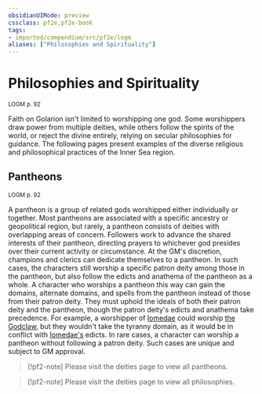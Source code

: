 ```yaml
---
obsidianUIMode: preview
cssclass: pf2e,pf2e-book
tags:
- imported/compendium/src/pf2e/logm
aliases: ["Philosophies and Spirituality"]
---
```

# Philosophies and Spirituality
<sup>LOGM p. 92</sup>

Faith on Golarion isn't limited to worshipping one god. Some worshippers draw power from multiple deities, while others follow the spirits of the world, or reject the divine entirely, relying on secular philosophies for guidance. The following pages present examples of the diverse religious and philosophical practices of the Inner Sea region.

## Pantheons
<sup>LOGM p. 92</sup>

A pantheon is a group of related gods worshipped either individually or together. Most pantheons are associated with a specific ancestry or geopolitical region, but rarely, a pantheon consists of deities with overlapping areas of concern. Followers work to advance the shared interests of their pantheon, directing prayers to whichever god presides over their current activity or circumstance. At the GM's discretion, champions and clerics can dedicate themselves to a pantheon. In such cases, the characters still worship a specific patron deity among those in the pantheon, but also follow the edicts and anathema of the pantheon as a whole. A character who worships a pantheon this way can gain the domains, alternate domains, and spells from the pantheon instead of those from their patron deity. They must uphold the ideals of both their patron deity and the pantheon, though the patron deity's edicts and anathema take precedence. For example, a worshipper of [Iomedae](../../compendium/setting/deities/iomedae.md) could worship [the Godclaw](../../compendium/setting/deities/the-godclaw-logm.md), but they wouldn't take the tyranny domain, as it would be in conflict with [Iomedae's](../../compendium/setting/deities/iomedae.md) edicts. In rare cases, a character can worship a pantheon without following a patron deity. Such cases are unique and subject to GM approval.

> [!pf2-note]
> Please visit the deities page to view all pantheons.

> [!pf2-note]
> Please visit the deities page to view all philosophies.
